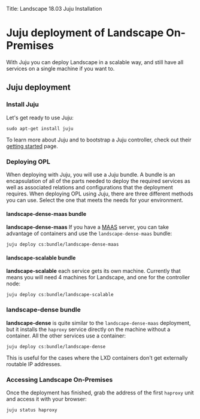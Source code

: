 Title: Landscape 18.03 Juju Installation
# Juju deployment of Landscape On-Premises
With Juju you can deploy Landscape in a scalable way, and still have all services on a single machine if you want to.

## Juju deployment

### Install Juju

Let's get ready to use Juju:
```
sudo apt-get install juju
```

To learn more about Juju and to bootstrap a Juju controller, check out their [getting started](https://jujucharms.com/get-started) page.

### Deploying OPL
When deploying with Juju, you will use a Juju bundle. A bundle is an encapsulation of all of the parts needed to deploy the required services as well as associated relations and configurations that the deployment requires. When deploying OPL using Juju, there are three different methods you can use. Select the one that meets the needs for your environment.

#### landscape-dense-maas bundle

**landscape-dense-maas** If you have a [MAAS](https://maas.io) server, you can take advantage of containers and use the `landscape-dense-maas` bundle:

``` 
juju deploy cs:bundle/landscape-dense-maas
```

#### landscape-scalable bundle

**landscape-scalable** each service gets its own machine. Currently that means you will need 4 machines for Landscape, and one for the controller node:

```
juju deploy cs:bundle/landscape-scalable
```

### landscape-dense bundle

**landscape-dense** is quite similar to the `landscape-dense-maas` deployment, but it installs the `haproxy` service directly on the machine without a container. All the other services use a container:
```
juju deploy cs:bundle/landscape-dense
```
This is useful for the cases where the LXD containers don't get externally routable IP addresses.

### Accessing Landscape On-Premises
Once the deployment has finished, grab the address of the first `haproxy` unit and access it with your browser:

```
juju status haproxy
```

